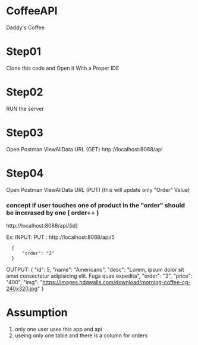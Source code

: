 # CoffeeAPI
Daddy's Coffee

# Step01
Clone this code and Open it With a Proper IDE

# Step02
RUN the server

# Step03
Open Postman
ViewAllData URL (GET)
http://localhost:8088/api


# Step04
Open Postman
ViewAllData URL (PUT)
(this will update only "Order" Value)
### concept if user touches one of product in the "order" should be incerased by one ( order++ ) 
http://localhost:8088/api/{id}

Ex:
INPUT:
      PUT : http://localhost:8088/api/5

      {
          "order": "2"
      }

OUTPUT:
      {
          "id": 5,
          "name": "Americano",
          "desc": "Lorem, ipsum dolor sit amet consectetur adipisicing elit. Fuga quae expedita",
          "order": "2",
          "price": "400",
          "img": "https://images.hdqwalls.com/download/morning-coffee-cg-240x320.jpg"
      }
      
# Assumption
1. only one user uses this app and api
2. useing only one table and there is a column for orders
      
